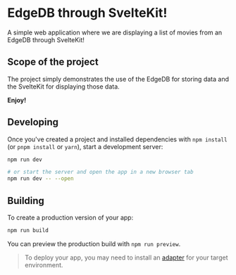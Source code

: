 # EdgeDB through SvelteKit!

A simple web application where we are displaying a list of movies from an EdgeDB through SvelteKit!

## Scope of the project

The project simply demonstrates the use of the EdgeDB for storing data and the SvelteKit for displaying those data. 

**Enjoy!**

## Developing

Once you've created a project and installed dependencies with `npm install` (or `pnpm install` or `yarn`), start a development server:

```bash
npm run dev

# or start the server and open the app in a new browser tab
npm run dev -- --open
```

## Building

To create a production version of your app:

```bash
npm run build
```

You can preview the production build with `npm run preview`.

> To deploy your app, you may need to install an [adapter](https://kit.svelte.dev/docs/adapters) for your target environment.
